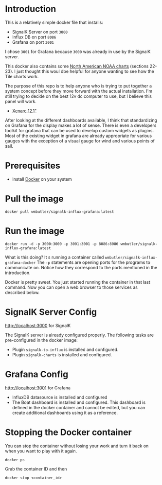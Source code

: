 # Introduction
This is a relatively simple docker file that installs:

- SignalK Server on port `3000`
- Influx DB on port `8086`
- Grafana on port `3001`

I chose `3001` for Grafana because `3000` was already in use by the SignalK server.

This docker also contains some [North American NOAA charts](https://github.com/vokkim/noaa-nautical-charts) (sections 22-23). I just thought this woul dbe helpful for anyone wanting to see how the Tile charts work.

The purpose of this repo is to help anyone who is trying to put together a system concept before they move forward with the actual installation. I'm still trying to decide on the best 12v dc computer to use, but I believe this panel will work.

- [Xenarc 12.1"](https://www.bhphotovideo.com/c/product/1542413-REG/xenarc_1219gns_12_1_sunlight_readable_hdmi_sdi_video.html)

After looking at the different dashboards available, I think that standardizing on Grafana for the display makes a lot of sense. There is even a developers toolkit for grafana that can be used to develop custom widgets as plugins. Most of the existing widget in grafana are already appropriate for various gauges with the exception of a visual gauge for wind and various points of sail.

# Prerequisites
- Install [Docker](https://www.docker.com/get-started) on your system

# Pull the image

```
docker pull wmbutler/signalk-influx-grafana:latest
```
# Run the image

```
docker run -d -p 3000:3000 -p 3001:3001 -p 8086:8086 wmbutler/signalk-influx-grafana:latest
```

What is this doing? It
s running a container called `wmbutler/signalk-influx-grafana-docker` The `-p` statements are opening ports for the programs to communicate on. Notice how they correspond to the ports mentioned in the introduction.

Docker is pretty sweet. You just started running the container in that last command. Now you can open a web browser to those services as described below.

# SignalK Server Config

[http://localhost:3000](http://localhost:3000) for SignalK

The SignalK server is already configured properly. The following tasks are pre-configured in the docker image:

- Plugin `signalk-to-influx` is installed and configured.
- Plugin `signalk-charts` is installed and configured.

# Grafana Config

[http://localhost:3001](http://localhost:3001) for Grafana

- InfluxDB datasource is installed and configured
- The Boat dashboard is installed and configured. This dashboard is defined in the docker container and cannot be edited, but you can create additional dashboards using it as a reference.

# Stopping the Docker container

You can stop the container without losing your work and turn it back on when you want to play with it again.

```
docker ps
```
Grab the container ID and then

```
docker stop <container_id>
```
